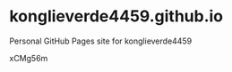 # konglieverde4459.github.io
Personal GitHub Pages site for konglieverde4459





































xCMg56m
